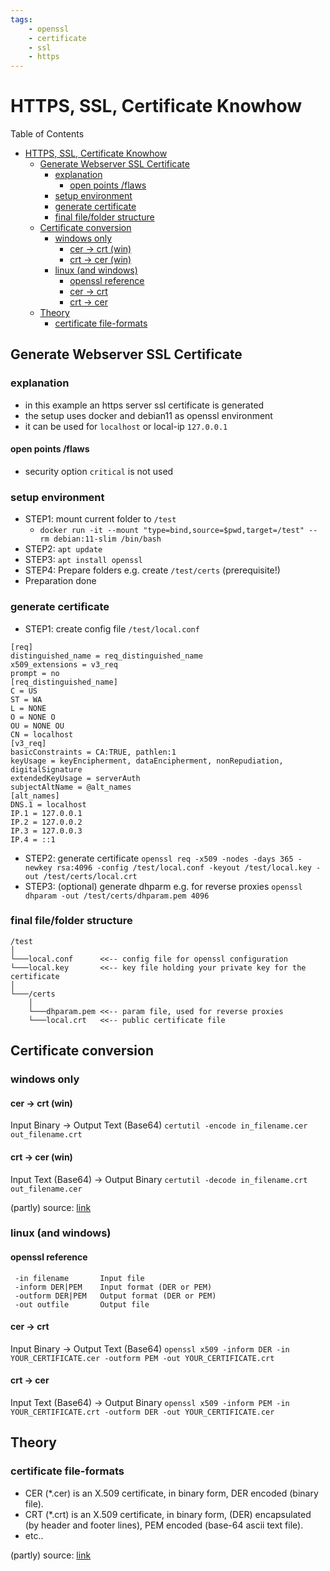 ```yaml
---
tags:
    - openssl
    - certificate
    - ssl
    - https
---
```


# HTTPS, SSL, Certificate Knowhow

Table of Contents

- [HTTPS, SSL, Certificate Knowhow](#https-ssl-certificate-knowhow)
  - [Generate Webserver SSL Certificate](#generate-webserver-ssl-certificate)
    - [explanation](#explanation)
      - [open points /flaws](#open-points-flaws)
    - [setup environment](#setup-environment)
    - [generate certificate](#generate-certificate)
    - [final file/folder structure](#final-filefolder-structure)
  - [Certificate conversion](#certificate-conversion)
    - [windows only](#windows-only)
      - [cer -\> crt (win)](#cer---crt-win)
      - [crt -\> cer (win)](#crt---cer-win)
    - [linux (and windows)](#linux-and-windows)
      - [openssl reference](#openssl-reference)
      - [cer -\> crt](#cer---crt)
      - [crt -\> cer](#crt---cer)
  - [Theory](#theory)
    - [certificate file-formats](#certificate-file-formats)

## Generate Webserver SSL Certificate

### explanation

- in this example an https server ssl certificate is generated
- the setup uses docker and debian11 as openssl environment
- it can be used for `localhost` or local-ip `127.0.0.1`

#### open points /flaws

- security option `critical` is not used

### setup environment

- STEP1: mount current folder to `/test`
  - `docker run -it --mount "type=bind,source=$pwd,target=/test" --rm debian:11-slim /bin/bash`
- STEP2: `apt update`
- STEP3: `apt install openssl`
- STEP4: Prepare folders e.g. create `/test/certs` (prerequisite!)
- Preparation done

### generate certificate

- STEP1: create config file `/test/local.conf`

```nginx
[req]
distinguished_name = req_distinguished_name
x509_extensions = v3_req
prompt = no
[req_distinguished_name]
C = US
ST = WA
L = NONE
O = NONE O
OU = NONE OU
CN = localhost
[v3_req]
basicConstraints = CA:TRUE, pathlen:1
keyUsage = keyEncipherment, dataEncipherment, nonRepudiation, digitalSignature
extendedKeyUsage = serverAuth
subjectAltName = @alt_names
[alt_names]
DNS.1 = localhost
IP.1 = 127.0.0.1
IP.2 = 127.0.0.2
IP.3 = 127.0.0.3
IP.4 = ::1
```

- STEP2: generate certificate `openssl req -x509 -nodes -days 365 -newkey rsa:4096 -config /test/local.conf -keyout /test/local.key -out /test/certs/local.crt`
- STEP3: (optional) generate dhparm e.g. for reverse proxies `openssl dhparam -out /test/certs/dhparam.pem 4096`

### final file/folder structure

```nginx
/test
│   
└───local.conf      <<-- config file for openssl configuration
└───local.key       <<-- key file holding your private key for the certificate
│
└───/certs
    │
    └───dhparam.pem <<-- param file, used for reverse proxies
    └───local.crt   <<-- public certificate file
```

## Certificate conversion

### windows only

#### cer -> crt (win)

Input Binary -> Output Text (Base64)
`certutil -encode in_filename.cer out_filename.crt`

#### crt -> cer (win)

Input Text (Base64) -> Output Binary
`certutil -decode in_filename.crt out_filename.cer`

(partly) source: [link](https://mssec.wordpress.com/2014/03/06/what-is-the-difference-between-the-formats-der-encoded-and-base64-encoded-when-exporting-a-certificate/)

### linux (and windows)

#### openssl reference

```none-format
 -in filename       Input file
 -inform DER|PEM    Input format (DER or PEM)
 -outform DER|PEM   Output format (DER or PEM)
 -out outfile       Output file
```

#### cer -> crt

Input Binary -> Output Text (Base64)
`openssl x509 -inform DER -in YOUR_CERTIFICATE.cer -outform PEM -out YOUR_CERTIFICATE.crt`

#### crt -> cer

Input Text (Base64) -> Output Binary
`openssl x509 -inform PEM -in YOUR_CERTIFICATE.crt -outform DER -out YOUR_CERTIFICATE.cer`

## Theory

### certificate file-formats

- CER (*.cer) is an X.509 certificate, in binary form, DER encoded (binary file).
- CRT (*.crt) is an X.509 certificate, in binary form, (DER) encapsulated (by header and footer lines), PEM encoded (base-64 ascii text file).
- etc..

(partly) source: [link](https://stackoverflow.com/a/16587693)
